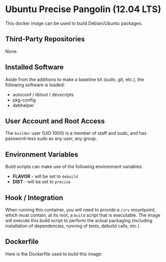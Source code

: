Ubuntu Precise Pangolin (12.04 LTS)
===================================

This docker image can be used to build Debian/Ubuntu packages.

Third-Party Repositories
------------------------

None.

Installed Software
------------------

Aside from the additions to make a baseline kit (sudo, git, etc.), the following software is loaded:

- autoconf / libtool / devscripts
- pkg-config
- debhelper

User Account and Root Access
----------------------------

The `builder` user (UID 1000) is a member of staff and sudo, and has password-less sudo as any user, any group.

Environment Variables
---------------------

Build scripts can make use of the following environment variables:

- **FLAVOR** - will be set to `debuild`
- **DIST** - will be set to `precise`

Hook / Integration
------------------

When running this container, you will need to provide a `/srv` mountpoint, which must contain, at its root, a `build` script that is executable.  The image will execute this build script to perform the actual packaging (including installation of dependencies, running of tests, debuild calls, etc.)

Dockerfile
----------

Here is the Dockerfile used to build this image:

<DOCKERFILE>
